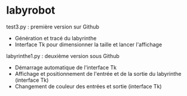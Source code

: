 # labyrobot
test3.py : première version sur Github
  - Génération et tracé du labyrinthe
  - Interface Tk pour dimensionner la taille et lancer l'affichage

labyrinthe1.py : deuxième version sous Github
  - Démarrage automatique de l'interface Tk
  - Affichage et positionnement de l'entrée et de la sortie du labyrinthe (interface Tk)
  - Changement de couleur des entrées et sortie (interface Tk)

